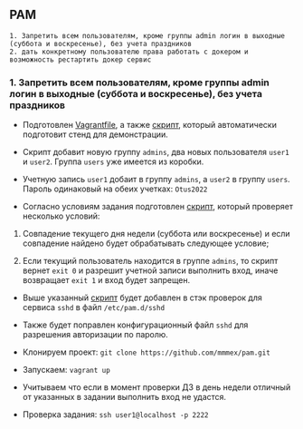 ## PAM

```
1. Запретить всем пользователям, кроме группы admin логин в выходные (суббота и воскресенье), без учета праздников
2. дать конкретному пользователю права работать с докером и возможность рестартить докер сервис
```

### 1. Запретить всем пользователям, кроме группы admin логин в выходные (суббота и воскресенье), без учета праздников

* Подготовлен [Vagrantfile](Vagrantfile), а также [скрипт](script.sh), который автоматически подготовит стенд для демонстрации.

* Скрипт добавит новую группу `admins`, два новых пользователя `user1` и `user2`. Группа `users` уже имеется из коробки.

* Учетную запись `user1` добаит в группу `admins`, а `user2` в группу `users`. Пароль одинаковый на обеих учетках: `Otus2022`

* Согласно условиям задания подготовлен [скрипт](weekend_login.sh), который проверяет несколько условий: 

1. Совпадение текущего дня недели (суббота или воскресенье) и если совпадение найдено будет обрабатывать следующее условие;

2. Если текущий пользователь находится в группе `admins`, то скрипт вернет `exit 0` и разрешит учетной записи выполнить вход, иначе возвращает `exit 1` и вход будет запрещен.

* Выше указанный [скрипт](weekend_login.sh) будет добавлен в стэк проверок для сервиса `sshd` в файл `/etc/pam.d/sshd`

* Также будет поправлен конфигурационный файл `sshd` для разрешения авторизации по паролю.

* Клонируем проект: `git clone https://github.com/mmmex/pam.git`

* Запускаем: `vagrant up`

* Учитываем что если в момент проверки ДЗ в день недели отличный от указанных в задании выполнить вход не удастся.

* Проверка задания: `ssh user1@localhost -p 2222`
